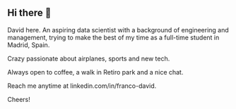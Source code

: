 ## Hi there 👋

David here. An aspiring data scientist with a background of engineering and management, trying to make the best of my time as a full-time student in Madrid, Spain.

Crazy passionate about airplanes, sports and new tech.

Always open to coffee, a walk in Retiro park and a nice chat.

Reach me anytime at linkedin.com/in/franco-david.

Cheers!

<!--
**davfranco1/davfranco1** is a ✨ _special_ ✨ repository because its `README.md` (this file) appears on your GitHub profile.

Here are some ideas to get you started:

- 🔭 I’m currently working on ...
- 🌱 I’m currently learning ...
- 👯 I’m looking to collaborate on ...
- 🤔 I’m looking for help with ...
- 💬 Ask me about ...
- 📫 How to reach me: ...
- 😄 Pronouns: ...
- ⚡ Fun fact: ...
-->
